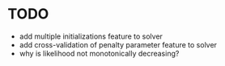 # TODO
    
  * add multiple initializations feature to solver
  * add cross-validation of penalty parameter feature to solver
  * why is likelihood not monotonically decreasing?